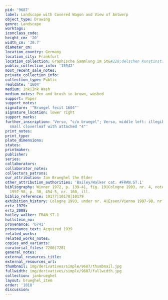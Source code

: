 ```yaml
---
pid: '9687'
label: Landscape with Covered Wagon and View of Antwerp
object_type: Drawing
genre: Landscape
worktags:
iconclass_code:
height_cm: '20'
width_cm: '30.7'
diameter_cm:
location_country: Germany
location_city: Frankfurt
location_collection: Graphische Sammlung im St&#228;delschen Kunstinstitut
public_collection_info: '15942'
most_recent_sale_notes:
private_collection_info:
collection_type: Public
realdate: '1604'
medium: Ink|Ink Wash
medium_notes: Pen and brush in brown, washed
support: Paper
support_notes:
signature: '"Bruegel fecit 1604"'
signature_location: lower right
support_marks:
further_inscription: 'Verso, "c/o bruegel"; Verso, middle left: illegible; Watermark:
  small cloverleaf with attached "4"'
print_notes:
print_type:
plate_dimensions:
states:
printmaker:
publisher:
series:
collaborators:
collaborator_notes:
collectors_patrons:
our_attribution: Jan Brueghel the Elder
other_attribution_authorities: 'Bailey/Walker cat. #FRAN.ST.1'
bibliography: Winner 1972, p. 139-41, fig. 19|Cologne 1993, nr. 4, note 7|Essen/Vienna
  1997-98, p. 38, 454-5, nr. 160, ill.
biblio_reference: 10177|10178|10179
exhibition_history: Cologne 1993, under nr. 4|Essen/Vienna 1997-98, nr. 160
ertz_1979:
ertz_2008:
bailey_walker: FRAN.ST.1
hollstein_no:
provenance: '6741'
provenance_text: Acquired 1939
related_works:
related_works_notes:
copies_and_variants:
curatorial_files: 7280|7281
general_notes:
external_resources_title:
external_resources_url:
thumbnail: img/derivatives/simple/9687/thumbnail.jpg
fullwidth: img/derivatives/simple/9687/fullwidth.jpg
collection: janbrueghel
layout: brueghel_item
order: '1018'
discussion:
---
```


